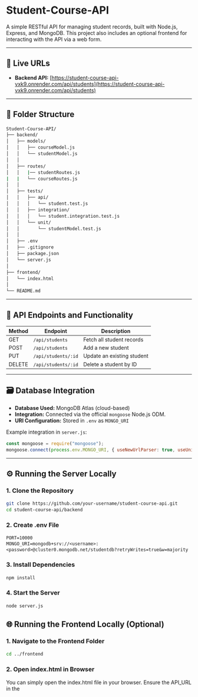 # Student-Course-API

A simple RESTful API for managing student records, built with Node.js, Express, and MongoDB. This project also includes an optional frontend for interacting with the API via a web form.

---

## 🔗 Live URLs

- **Backend API:** [https://student-course-api-vxk9.onrender.com/api/students](https://student-course-api-vxk9.onrender.com/api/students)

---

## 📂 Folder Structure

```bash
Student-Course-API/
├── backend/
│   ├── models/
│   │   ├── courseModel.js
│   │   └── studentModel.js
│   │
│   ├── routes/
│   │   |── studentRoutes.js
|   |   └── courseRoutes.js
│   │
│   ├── tests/                       
│   │   ├── api/
│   │   │   └── student.test.js      
│   │   ├── integration/
│   │   │   └── student.integration.test.js  
│   │   └── unit/
│   │       └── studentModel.test.js         
│   │
│   ├── .env                         
│   ├── .gitignore                 
│   ├── package.json                
│   └── server.js                                     
│
├── frontend/
│   └── index.html                  
│
└── README.md                                          
```

---

## 📌 API Endpoints and Functionality

| Method | Endpoint                      | Description                  |
|--------|-------------------------------|------------------------------|
| GET    | `/api/students`               | Fetch all student records    |
| POST   | `/api/students`               | Add a new student            |
| PUT    | `/api/students/:id`           | Update an existing student   |
| DELETE | `/api/students/:id`           | Delete a student by ID       |

---

## 🗃️ Database Integration

- **Database Used:** MongoDB Atlas (cloud-based)
- **Integration:** Connected via the official `mongoose` Node.js ODM.
- **URI Configuration:** Stored in `.env` as `MONGO_URI`

Example integration in `server.js`:
```javascript
const mongoose = require("mongoose");
mongoose.connect(process.env.MONGO_URI, { useNewUrlParser: true, useUnifiedTopology: true });
```

---

## ⚙️ Running the Server Locally

### 1. Clone the Repository

```bash
git clone https://github.com/your-username/student-course-api.git
cd student-course-api/backend
```

### 2. Create .env File

```env
PORT=10000
MONGO_URI=mongodb+srv://<username>:<password>@cluster0.mongodb.net/studentdb?retryWrites=true&w=majority
```

### 3. Install Dependencies

```bash
npm install
```

### 4. Start the Server

```bash
node server.js
```

## 🌐 Running the Frontend Locally (Optional)

### 1. Navigate to the Frontend Folder

```bash
cd ../frontend
```

### 2. Open index.html in Browser

You can simply open the index.html file in your browser.
Ensure the API_URL in the <script> section is pointing to your live or local backend URL.

## 📬 Sample Requests and Responses

### ➕ POST /api/students

**Request Body:**

```json
{
  "name": "Ankit Bakshi",
  "email": "ankit@example.com"
}
```

**Response:**

```json
{
  "_id": "665ffcc1a3b85c5a6a0c7f55",
  "name": "Ankit Bakshi",
  "email": "ankit@example.com",
  "__v": 0
}
```

### 📥 GET /api/students

**Response:**

```json
[
  {
    "_id": "665ffcc1a3b85c5a6a0c7f55",
    "name": "Ankit Bakshi",
    "email": "ankit@example.com",
    "__v": 0
  }
]
```

## ✅ Technologies Used

- Node.js
- Express.js
- MongoDB Atlas
- Mongoose
- dotenv
- CORS

## 🧪 Testing (3 Types of Tests Written)

### ✅ 1. Unit Tests (`tests/unit/studentModel.test.js`)

- **What it does:** Tests the structure and behavior of the Mongoose `Student` model.
- **Checks:** Whether the model can be instantiated with required fields (`name`, `email`).
- **Why:** Ensures schema logic works before any DB or API logic is tested.

### ✅ 2. Integration Tests (`tests/integration/student.integration.test.js`)

- **What it does:** Uses `mongodb-memory-server` to test database interaction without touching the real DB.
- **Checks:**
    - Saving a student to the database
    - Retrieving a student from the database
- **Why:** Validates that Mongoose and MongoDB work as expected together.

### ✅ 3. API Tests (`tests/api/student.test.js`)

- **What it does:** Tests actual API endpoints via HTTP requests using `Supertest`.
- **Checks:**
    - `GET /api/students` returns all students
    - `POST /api/students` creates a new student
    - Error handling for invalid requests (e.g., missing fields)
- **Why:** Ensures your external API is functioning correctly and returns expected HTTP responses.

---

## 📦 Run All Tests

```bash
npm test
```

## 📈 Run with Coverage Report

```bash
npm test -- --coverage
```

## 📊 Test Coverage Report 

![Test coverage report screenshot](Test-report.png)

## 📬 Contact
Made by **Ankit Bakshi**
**Email:** [bakshiankit1005@gmail.com](bakshiankit1005@gmail.com)
**GitHub:** @ankitbakshi10

